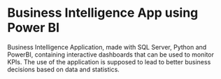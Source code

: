 # Business Intelligence App using Power BI

Business Intelligence Application, made with SQL Server, Python and PowerBI, containing interactive dashboards that can be used to monitor KPIs. The use of the application is supposed to lead to better business decisions based on data and statistics.
